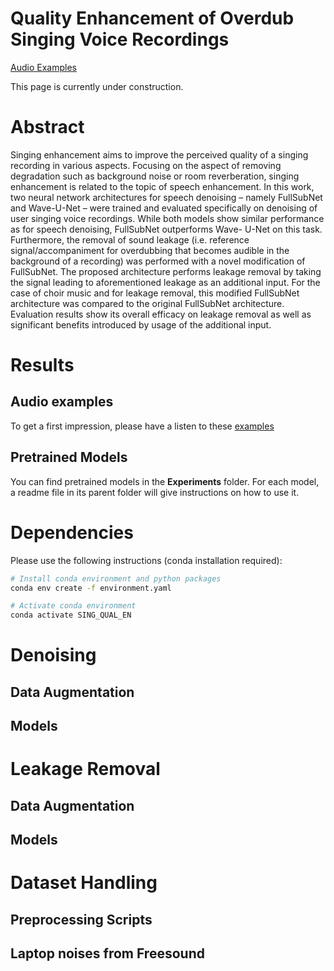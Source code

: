 # Quality Enhancement of Overdub Singing Voice Recordings
[Audio Examples](https://wimmerb.github.io/singing-quality-enhancement/)

This page is currently under construction.

# Abstract
Singing enhancement aims to improve the perceived quality of a singing recording in various aspects. 
Focusing on the aspect of removing degradation such as background noise or room reverberation, singing enhancement is related to the topic of speech enhancement. 
In this work, two neural network architectures for speech denoising – namely FullSubNet and Wave-U-Net – were trained and evaluated specifically on denoising of user singing voice recordings. 
While both models show similar performance as for speech denoising, FullSubNet outperforms Wave- U-Net on this task. Furthermore, the removal of sound leakage (i.e. reference signal/accompaniment for overdubbing that becomes audible in the background of a recording) was performed with a novel modification of FullSubNet. 
The proposed architecture performs leakage removal by taking the signal leading to aforementioned leakage as an additional input. For the case of choir music and for leakage removal, this modified FullSubNet architecture was compared to the original FullSubNet architecture. 
Evaluation results show its overall efficacy on leakage removal as well as significant benefits introduced by usage of the additional input.

# Results
## Audio examples
To get a first impression, please have a listen to these [examples](https://wimmerb.github.io/singing-quality-enhancement/)
## Pretrained Models
You can find pretrained models in the **Experiments** folder. For each model, a readme file in its parent folder will give instructions on how to use it.

# Dependencies
Please use the following instructions (conda installation required):

```bash
# Install conda environment and python packages
conda env create -f environment.yaml

# Activate conda environment
conda activate SING_QUAL_EN
```
# Denoising
## Data Augmentation
## Models
# Leakage Removal
## Data Augmentation
## Models

# Dataset Handling
## Preprocessing Scripts
## Laptop noises from Freesound
